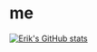 # me

[![Erik's GitHub stats](https://github-readme-stats.vercel.app/api?username=eminkel&count_private=true&show_icons=true&include_all_commits=true)](https://github.com/eminkel/github-readme-stats)
